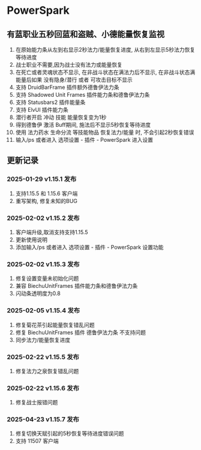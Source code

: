 # PowerSpark
## 有蓝职业五秒回蓝和盗贼、小德能量恢复监视

1. 在原始能力条从左到右显示2秒法力/能量恢复进度, 从右到左显示5秒法力恢复等待进度
2. 战士职业不需要,因为战士没有法力或能量恢复
3. 在死亡或者灵魂状态不显示, 在非战斗状态在满法力后不显示, 在非战斗状态满能量后如果 没有隐身/潜行 或者 可攻击目标不显示
4. 支持 DruidBarFrame 插件额外德鲁伊法力条
5. 支持 Shadowed Unit Frames 插件能力条和德鲁伊法力条
7. 支持 Statusbars2 插件能量条
6. 支持 ElvUI 插件能力条
8. 潜行者开启 冲动 技能 能量恢复变为1秒
9. 得到德鲁伊 激活 Buff期间, 施法后不显示5秒恢复等待进度
10. 使用 法力药水 生命分流 等技能物品 恢复法力/能量 时, 不会引起2秒恢复错误
11. 输入/ps 或者进入 选项设置 - 插件 - PowerSpark 进入设置

## 更新记录

### 2025-01-29 v1.15.1 发布
1. 支持1.15.5 和 1.15.6 客户端
2. 重写架构, 修复未知的BUG

### 2025-02-02 v1.15.2 发布
1. 客户端升级,取消支持支持1.15.5
2. 更新使用说明
3. 添加输入/ps 或者进入 选项设置 - 插件 - PowerSpark 设置功能

### 2025-02-02 v1.15.3 发布
1. 修复设置变量未初始化问题
2. 兼容 BiechuUnitFrames 插件能力条和德鲁伊法力条
3. 闪动条透明度为0.8

### 2025-02-05 v1.15.4 发布
1. 修复菊花茶引起能量恢复错乱问题
2. 修复 BiechuUnitFrames 插件 德鲁伊法力条 不支持问题
3. 同步法力/能量恢复进度

### 2025-02-22 v1.15.5 发布
1. 修复法力之泉恢复错乱问题

### 2025-02-22 v1.15.6 发布
1. 修复战士报错问题

### 2025-04-23 v1.15.7 发布
1. 修复切换天赋引起的5秒恢复等待进度错误问题
2. 支持 11507 客户端